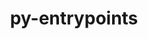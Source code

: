 ---
title: "py-entrypoints"
layout: cache
categories: [package, develop]
meta: {"compilers": ["gcc@=11.4.0", "gcc@=9.4.0", "oneapi@=2024.2.1"], "num_specs": 29, "num_specs_by_stack": {"e4s": 6, "e4s-neoverse-v2": 7, "e4s-neoverse_v1": 2, "e4s-oneapi": 12, "e4s-power": 2, "root": 29}, "oss": ["ubuntu20.04", "ubuntu22.04"], "platforms": ["linux"], "stacks": ["e4s", "e4s-neoverse-v2", "e4s-neoverse_v1", "e4s-oneapi", "e4s-power", "root"], "targets": ["neoverse_v1", "neoverse_v2", "ppc64le", "x86_64_v3"], "versions": ["0.4"]}
spec_details: [{"compiler": "oneapi@=2024.2.1", "hash": "2hffxi4a6y4qx4cau4mhqjft7eb3r2dc", "os": "ubuntu22.04", "platform": "linux", "size": "-", "stacks": ["e4s-oneapi", "root"], "target": "x86_64_v3", "variants": ["build_system=python_pip"], "versions": ["0.4"]}, {"compiler": "gcc@=9.4.0", "hash": "32idzvyi57a7uuqea2mz4qb33ajjukmq", "os": "ubuntu20.04", "platform": "linux", "size": "-", "stacks": ["e4s-power", "root"], "target": "ppc64le", "variants": ["build_system=python_pip"], "versions": ["0.4"]}, {"compiler": "oneapi@=2024.2.1", "hash": "3ddcy7hnr5zd7osfgevhtqteewtukvxh", "os": "ubuntu22.04", "platform": "linux", "size": "-", "stacks": ["e4s-oneapi", "root"], "target": "x86_64_v3", "variants": ["build_system=python_pip"], "versions": ["0.4"]}, {"compiler": "gcc@=11.4.0", "hash": "7ivfloij636h5kgiw52xq73wuj6lehjz", "os": "ubuntu22.04", "platform": "linux", "size": "-", "stacks": ["e4s-neoverse-v2", "root"], "target": "neoverse_v2", "variants": ["build_system=python_pip"], "versions": ["0.4"]}, {"compiler": "gcc@=11.4.0", "hash": "7t7z4ecgp766f2xqaggbl6auqwzqmexk", "os": "ubuntu22.04", "platform": "linux", "size": "-", "stacks": ["e4s", "root"], "target": "x86_64_v3", "variants": ["build_system=python_pip"], "versions": ["0.4"]}, {"compiler": "oneapi@=2024.2.1", "hash": "btl6lxyeldqr53blbo5izvyknrz5efek", "os": "ubuntu22.04", "platform": "linux", "size": "-", "stacks": ["e4s-oneapi", "root"], "target": "x86_64_v3", "variants": ["build_system=python_pip"], "versions": ["0.4"]}, {"compiler": "oneapi@=2024.2.1", "hash": "cjkz2ehhswk2va75crctbf5jdjaawzb2", "os": "ubuntu22.04", "platform": "linux", "size": "-", "stacks": ["e4s-oneapi", "root"], "target": "x86_64_v3", "variants": ["build_system=python_pip"], "versions": ["0.4"]}, {"compiler": "gcc@=11.4.0", "hash": "fu3nwxi7xpz3bfowltwoouo6dwkgl27j", "os": "ubuntu22.04", "platform": "linux", "size": "-", "stacks": ["e4s-neoverse_v1", "root"], "target": "neoverse_v1", "variants": ["build_system=python_pip"], "versions": ["0.4"]}, {"compiler": "gcc@=11.4.0", "hash": "fwrfdjg6zhrt4ru6zyx2t7j3xxeq5g4s", "os": "ubuntu22.04", "platform": "linux", "size": "-", "stacks": ["e4s-neoverse-v2", "root"], "target": "neoverse_v2", "variants": ["build_system=python_pip"], "versions": ["0.4"]}, {"compiler": "oneapi@=2024.2.1", "hash": "gttreqpzrhc5luekijc7kfh2cff5ties", "os": "ubuntu22.04", "platform": "linux", "size": "-", "stacks": ["e4s-oneapi", "root"], "target": "x86_64_v3", "variants": ["build_system=python_pip"], "versions": ["0.4"]}, {"compiler": "oneapi@=2024.2.1", "hash": "i5wi6o6kctvxqaudlpnmonex7rvzeiq3", "os": "ubuntu22.04", "platform": "linux", "size": "-", "stacks": ["e4s-oneapi", "root"], "target": "x86_64_v3", "variants": ["build_system=python_pip"], "versions": ["0.4"]}, {"compiler": "gcc@=11.4.0", "hash": "iwned5jkwq4mlnplvuoxgjsef3t7bmjt", "os": "ubuntu22.04", "platform": "linux", "size": "-", "stacks": ["e4s-neoverse-v2", "root"], "target": "neoverse_v2", "variants": ["build_system=python_pip"], "versions": ["0.4"]}, {"compiler": "oneapi@=2024.2.1", "hash": "jpszjnfxqtkgksdhxfzeglijnui5b6jy", "os": "ubuntu22.04", "platform": "linux", "size": "-", "stacks": ["e4s-oneapi", "root"], "target": "x86_64_v3", "variants": ["build_system=python_pip"], "versions": ["0.4"]}, {"compiler": "gcc@=11.4.0", "hash": "k3nqdn7xvgqt5lcmoonpa625zczku3ml", "os": "ubuntu22.04", "platform": "linux", "size": "-", "stacks": ["e4s", "root"], "target": "x86_64_v3", "variants": ["build_system=python_pip"], "versions": ["0.4"]}, {"compiler": "oneapi@=2024.2.1", "hash": "krxzfb3o3nzt4adhp7nsit54vm7gn3yh", "os": "ubuntu22.04", "platform": "linux", "size": "-", "stacks": ["e4s-oneapi", "root"], "target": "x86_64_v3", "variants": ["build_system=python_pip"], "versions": ["0.4"]}, {"compiler": "gcc@=11.4.0", "hash": "l5d3kjbmxhjyn2ew2wav253syniesuop", "os": "ubuntu22.04", "platform": "linux", "size": "-", "stacks": ["e4s-neoverse-v2", "root"], "target": "neoverse_v2", "variants": ["build_system=python_pip"], "versions": ["0.4"]}, {"compiler": "gcc@=11.4.0", "hash": "l7kb4jbfzqn7jbmih4inhga2gby7hd4s", "os": "ubuntu22.04", "platform": "linux", "size": "-", "stacks": ["e4s", "root"], "target": "x86_64_v3", "variants": ["build_system=python_pip"], "versions": ["0.4"]}, {"compiler": "gcc@=11.4.0", "hash": "n6ngi7ql5b5poap5o4nynhwfegpkipmm", "os": "ubuntu22.04", "platform": "linux", "size": "-", "stacks": ["e4s-neoverse-v2", "root"], "target": "neoverse_v2", "variants": ["build_system=python_pip"], "versions": ["0.4"]}, {"compiler": "gcc@=11.4.0", "hash": "ntgzoxfiigaieyipdcncfnjnz4ypaprb", "os": "ubuntu22.04", "platform": "linux", "size": "-", "stacks": ["e4s", "root"], "target": "x86_64_v3", "variants": ["build_system=python_pip"], "versions": ["0.4"]}, {"compiler": "oneapi@=2024.2.1", "hash": "prl7h4ky4g2c4kprztt4mmse2xsrcxvf", "os": "ubuntu22.04", "platform": "linux", "size": "-", "stacks": ["e4s-oneapi", "root"], "target": "x86_64_v3", "variants": ["build_system=python_pip"], "versions": ["0.4"]}, {"compiler": "oneapi@=2024.2.1", "hash": "qfbpq7yldknsc5yifjbv22qxdjxynn5j", "os": "ubuntu22.04", "platform": "linux", "size": "-", "stacks": ["e4s-oneapi", "root"], "target": "x86_64_v3", "variants": ["build_system=python_pip"], "versions": ["0.4"]}, {"compiler": "oneapi@=2024.2.1", "hash": "qt2tbydsr5ef7av6hp3ejjr4wjojydht", "os": "ubuntu22.04", "platform": "linux", "size": "-", "stacks": ["e4s-oneapi", "root"], "target": "x86_64_v3", "variants": ["build_system=python_pip"], "versions": ["0.4"]}, {"compiler": "gcc@=11.4.0", "hash": "sxxvhd2nalel5nq4bycgdea4u5a4brcw", "os": "ubuntu22.04", "platform": "linux", "size": "-", "stacks": ["e4s-neoverse_v1", "root"], "target": "neoverse_v1", "variants": ["build_system=python_pip"], "versions": ["0.4"]}, {"compiler": "gcc@=11.4.0", "hash": "szbwnmqh2mfgrcjbzc46lh2pdvbszc4b", "os": "ubuntu22.04", "platform": "linux", "size": "-", "stacks": ["e4s", "root"], "target": "x86_64_v3", "variants": ["build_system=python_pip"], "versions": ["0.4"]}, {"compiler": "gcc@=11.4.0", "hash": "vji6iculz2s5mej7mxgoqb4rlem3ykg4", "os": "ubuntu22.04", "platform": "linux", "size": "-", "stacks": ["e4s-neoverse-v2", "root"], "target": "neoverse_v2", "variants": ["build_system=python_pip"], "versions": ["0.4"]}, {"compiler": "gcc@=11.4.0", "hash": "wqzzfafgxqhvm3z3y4l3r3tcxkktnjba", "os": "ubuntu22.04", "platform": "linux", "size": "-", "stacks": ["e4s-neoverse-v2", "root"], "target": "neoverse_v2", "variants": ["build_system=python_pip"], "versions": ["0.4"]}, {"compiler": "oneapi@=2024.2.1", "hash": "xuhgez2dinity44cpnoslnjjmp6xxw2z", "os": "ubuntu22.04", "platform": "linux", "size": "-", "stacks": ["e4s-oneapi", "root"], "target": "x86_64_v3", "variants": ["build_system=python_pip"], "versions": ["0.4"]}, {"compiler": "gcc@=9.4.0", "hash": "xwbsjxaiw5ombhcfxkedband555czzfk", "os": "ubuntu20.04", "platform": "linux", "size": "-", "stacks": ["e4s-power", "root"], "target": "ppc64le", "variants": ["build_system=python_pip"], "versions": ["0.4"]}, {"compiler": "gcc@=11.4.0", "hash": "zmixtiq7hyhri2bntalqv3w3mpqw6wun", "os": "ubuntu22.04", "platform": "linux", "size": "-", "stacks": ["e4s", "root"], "target": "x86_64_v3", "variants": ["build_system=python_pip"], "versions": ["0.4"]}]
---